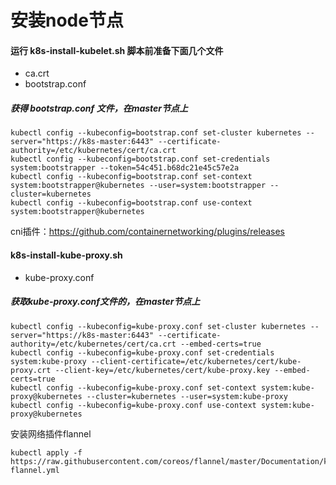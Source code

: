 # 安装node节点


#### 运行 k8s-install-kubelet.sh 脚本前准备下面几个文件
+ ca.crt
+ bootstrap.conf

##### 获得 bootstrap.conf 文件，在master节点上
```console
kubectl config --kubeconfig=bootstrap.conf set-cluster kubernetes --server="https://k8s-master:6443" --certificate-authority=/etc/kubernetes/cert/ca.crt
kubectl config --kubeconfig=bootstrap.conf set-credentials system:bootstrapper --token=54c451.b68dc21e45c57e2a
kubectl config --kubeconfig=bootstrap.conf set-context system:bootstrapper@kubernetes --user=system:bootstrapper --cluster=kubernetes
kubectl config --kubeconfig=bootstrap.conf use-context system:bootstrapper@kubernetes
```
cni插件：https://github.com/containernetworking/plugins/releases



#### k8s-install-kube-proxy.sh
+ kube-proxy.conf

##### 获取kube-proxy.conf文件的，在master节点上
```console
kubectl config --kubeconfig=kube-proxy.conf set-cluster kubernetes --server="https://k8s-master:6443" --certificate-authority=/etc/kubernetes/cert/ca.crt --embed-certs=true
kubectl config --kubeconfig=kube-proxy.conf set-credentials system:kube-proxy --client-certificate=/etc/kubernetes/cert/kube-proxy.crt --client-key=/etc/kubernetes/cert/kube-proxy.key --embed-certs=true
kubectl config --kubeconfig=kube-proxy.conf set-context system:kube-proxy@kubernetes --cluster=kubernetes --user=system:kube-proxy
kubectl config --kubeconfig=kube-proxy.conf use-context system:kube-proxy@kubernetes
```
安装网络插件flannel
```console
kubectl apply -f https://raw.githubusercontent.com/coreos/flannel/master/Documentation/kube-flannel.yml
```
